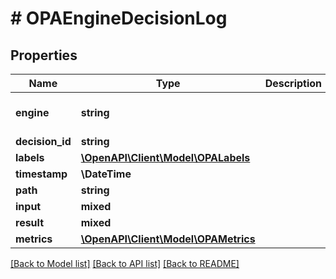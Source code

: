 # # OPAEngineDecisionLog

## Properties

Name | Type | Description | Notes
------------ | ------------- | ------------- | -------------
**engine** | **string** |  | [optional] [default to 'OPA']
**decision_id** | **string** |  |
**labels** | [**\OpenAPI\Client\Model\OPALabels**](OPALabels.md) |  |
**timestamp** | **\DateTime** |  |
**path** | **string** |  |
**input** | **mixed** |  | [optional]
**result** | **mixed** |  | [optional]
**metrics** | [**\OpenAPI\Client\Model\OPAMetrics**](OPAMetrics.md) |  |

[[Back to Model list]](../../README.md#models) [[Back to API list]](../../README.md#endpoints) [[Back to README]](../../README.md)
